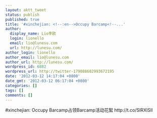 ```yaml
---
layout: aktt_tweet
status: publish
published: true
title: '#xinchejian: <!--:en-->Occupy Barcamp<!--...'
author:
  display_name: Lio李欧
  login: lionello
  email: lio@lunesu.com
  url: http://lunesu.com/
author_login: lionello
author_email: lio@lunesu.com
author_url: http://lunesu.com/
wordpress_id: 6882
wordpress_url: http://twitter-179088602993672195
date: '2012-03-12 14:17:04 +0800'
date_gmt: '2012-03-12 06:17:04 +0800'
categories: []
tags: []
comments: []
---
```

<p>#xinchejian: <!--:en-->Occupy Barcamp<!--:--><!--:zh-->占领Barcamp活动花絮<!--:--> http:&#47;&#47;t.co&#47;SIRXlSIl</p>

